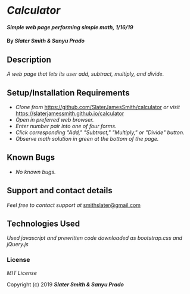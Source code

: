 # _Calculator_

#### _Simple web page performing simple math, 1/16/19_

#### By _**Slater Smith & Sanyu Prado**_

## Description

_A web page that lets its user add, subtract, multiply, and divide._

## Setup/Installation Requirements

* _Clone from_ https://github.com/SlaterJamesSmith/calculator _or visit_ https://slaterjamessmith.github.io/calculator
* _Open in preferred web browser._
* _Enter number pair into one of four forms._
* _Click corresponding "Add," "Subtract," "Multiply," or "Divide" button._
* _Observe math solution in green at the bottom of the page._


## Known Bugs

* _No known bugs._

## Support and contact details

_Feel free to contact support at_ smithslater@gmail.com

## Technologies Used

_Used javascript and prewritten code downloaded as bootstrap.css and jQuery.js_

### License

*MIT License*

Copyright (c) 2019 **_Slater Smith & Sanyu Prado_**
